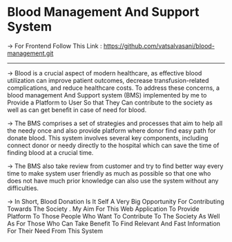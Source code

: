 # Blood Management And Support System

-> For Frontend Follow This Link :  https://github.com/vatsalvasani/blood-management.git

------------------------

-> Blood is a crucial aspect of modern healthcare, as effective blood utilization can improve patient outcomes, decrease transfusion-related complications, and reduce healthcare costs. To address these concerns, a blood management And Support system (BMS) implemented by me to Provide a Platform to User So that They Can contribute to the society as well as can get benefit in case of need for blood.

-> The BMS comprises a set of strategies and processes that aim to help all the needy once and also provide platform where donor find easy path for donate blood. This system involves several key components, including connect donor or needy directly to the hospital which can save the time of finding blood at a crucial time.

-> The BMS also take review from customer and try to find better way every time to make system user friendly as much as possible so that one who does not have much prior knowledge can also use the system without any difficulties. 

-> In Short, Blood Donation Is It Self A Very Big Opportunity For Contributing Towards The Society . My Aim For This Web Application To Provide Platform To Those People Who Want To Contribute To The Society As Well As For Those Who Can Take Benefit To Find Relevant And Fast Information For Their Need From This System
